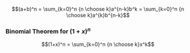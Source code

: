 $$(a+b)^n = \sum_{k=0}^n {n \choose k}a^{n-k}b^k = \sum_{k=0}^n {n \choose k}a^{k}b^{n-k}$$

### Binomial Theorem for $(1+x)^n$
$$(1+x)^n = \sum_{k=0}^n {n \choose k}x^k$$
